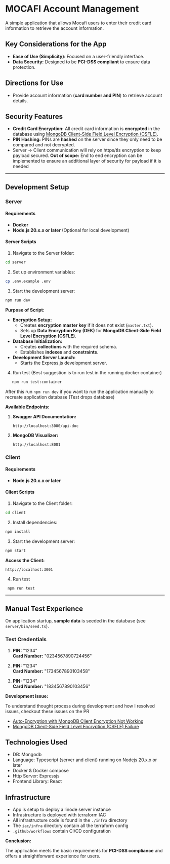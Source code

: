 # MOCAFI Account Management

A simple application that allows Mocafi users to enter their credit card information to retrieve the account information.

## Key Considerations for the App

- **Ease of Use (Simplicity):** Focused on a user-friendly interface.
- **Data Security:** Designed to be **PCI-DSS compliant** to ensure data protection.

## Directions for Use

- Provide account information (**card number and PIN**) to retrieve account details.

## Security Features

- **Credit Card Encryption:** All credit card information is **encrypted** in the database using [MongoDB Client-Side Field Level Encryption (CSFLE)](https://www.mongodb.com/docs/manual/core/queryable-encryption/about-qe-csfle/).
- **PIN Hashing:** PINs are **hashed** on the server since they only need to be compared and not decrypted.
- Server -> Client communication will rely on https/tls encryption to keep payload secured.
  **Out of scope:** End to end encryption can be implemented to ensure an additional layer of security for payload if it is needed

---

## Development Setup

### Server

#### Requirements

- **Docker**
- **Node.js 20.x.x or later** (Optional for local development)

#### Server Scripts

1. Navigate to the Server folder:

```sh
cd server
```

2. Set up environment variables:

```sh
cp .env.example .env
```

3. Start the development server:

```sh
npm run dev
```

**Purpose of Script:**

- **Encryption Setup:**
  - Creates **encryption master key** if it does not exist (`master.txt`).
  - Sets up **Data Encryption Key (DEK)** for **MongoDB Client-Side Field Level Encryption (CSFLE)**.
- **Database Initialization:**
  - Creates **collections** with the required schema.
  - Establishes **indexes** and **constraints**.
- **Development Server Launch:**
  - Starts the Express.js development server.

4. Run test (Best suggestion is to run test in the running docker container)

```sh
   npm run test:container
```

After this run `npm run dev` if you want to run the application manually to recreate application database (Test drops database)

**Available Endpoints:**

1. **Swagger API Documentation:**

   ```
   http://localhost:3000/api-doc
   ```

2. **MongoDB Visualizer:**

   ```
   http://localhost:8081
   ```

### Client

#### Requirements

- **Node.js 20.x.x or later**

#### Client Scripts

1. Navigate to the Client folder:

```sh
cd client
```

2. Install dependencies:

```sh
npm install
```

3. Start the development server:

```sh
npm start
```

**Access the Client:**

```
http://localhost:3001
```

4. Run test

```sh
 npm run test
```

---

## Manual Test Experience

On application startup, **sample data** is seeded in the database (see `server/bin/seed.ts`).

### Test Credentials

1. **PIN:** "1234"  
   **Card Number:** "0234567890724456"

2. **PIN:** "1234"  
   **Card Number:** "1734567890103458"

3. **PIN:** "1234"  
   **Card Number:** "1834567890103456"

**Development issue:**

To understand thought process during development and how I resolved issues, checkout these issues on the PR

- [Auto-Encryption with MongoDB Client Encryption Not Working](https://github.com/developertom01/mocafi-takehome/issues/2)
- [MongoDB Client-Side Field Level Encryption (CSFLE) Failure](https://github.com/developertom01/mocafi-takehome/issues/1)

## Technologies Used

- DB: Mongodb
- Language: Typescript (server and client) running on Nodejs 20.x.x or later
- Docker & Docker compose
- Http Server: Expressjs
- Frontend Library: React

## Infrastructure

- App is setup to deploy a linode server instance
- Infrastructure is deployed with terraform IAC
- All infrastructure code is found in the `./infra` directory
- The `iac/infra` directory contain all the terraform config
- `.github/workflows` contain CI/CD configuration

**Conclusion:**

The application meets the basic requirements for **PCI-DSS compliance** and offers a straightforward experience for users.
